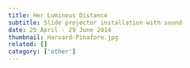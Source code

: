 ```yaml
---
title: Her Luminous Distance
subtitle: Slide projector installation with sound
date: 25 April - 29 June 2014
thumbnail: Harvard-Pinafore.jpg
related: []
category: ['other']
---
```

